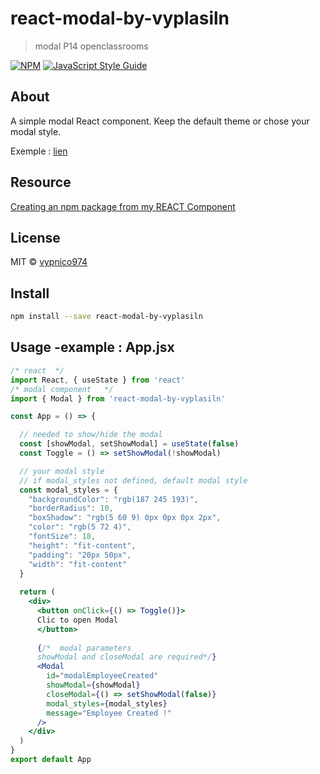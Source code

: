 # react-modal-by-vyplasiln

> modal P14 openclassrooms

[![NPM](https://img.shields.io/npm/v/react-modal-by-vyplasiln.svg)](https://www.npmjs.com/package/react-modal-by-vyplasiln) [![JavaScript Style Guide](https://img.shields.io/badge/code_style-standard-brightgreen.svg)](https://standardjs.com)

## About

A simple modal React component.
Keep the default theme or chose your modal style.

Exemple : [lien](https://vypnico974.github.io/react-modal-by-vyplasiln/)

## Resource

[Creating an npm package from my REACT Component](https://www.elitmus.com/blog/technology/creating-an-npm-package-from-my-react-component/)

## License

MIT © [vypnico974](https://github.com/vypnico974)


## Install

```bash
npm install --save react-modal-by-vyplasiln
```

## Usage -example : App.jsx

```jsx
/* react  */
import React, { useState } from 'react'
/* modal component   */
import { Modal } from 'react-modal-by-vyplasiln'

const App = () => { 

  // needed to show/hide the modal
  const [showModal, setShowModal] = useState(false)
  const Toggle = () => setShowModal(!showModal)

  // your modal style
  // if modal_styles not defined, default modal style
  const modal_styles = {
    "backgroundColor": "rgb(187 245 193)",   
    "borderRadius": 10,
    "boxShadow": "rgb(5 60 9) 0px 0px 0px 2px",
    "color": "rgb(5 72 4)",
    "fontSize": 18,
    "height": "fit-content",
    "padding": "20px 50px",
    "width": "fit-content"
  }
  
  return (
    <div>
      <button onClick={() => Toggle()}>
      Clic to open Modal
      </button>
  
      {/*  modal parameters 
      showModal and closeModal are required*/}
      <Modal 
        id="modalEmployeeCreated"
        showModal={showModal}
        closeModal={() => setShowModal(false)}
        modal_styles={modal_styles}
        message="Employee Created !"
      />
    </div>
  )
}
export default App
















